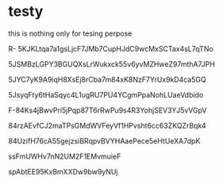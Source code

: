 # testy
this is nothing only for tesing perpose

R- 5KJKLtqa7a1gsLjcF7JMb7CupHJdC9wcMxSCTax4sL7qTNo

5JSMBzLGPY3BGUQXsLrWukxck55v6yvMZHweZ97mthA7JPH

5JYC7yK9A9iqH8XsEj8rCba7m84xK8NzF7YrUx9kD4ca5GQ

5JsyqFty6tHaSqyc4L1ugRU7PU4YCgmPpaNohLUaeVdbido

F-84Ks4jBwvPri5jPqp87T6rRwPu9s4R3YohjSEV3YJ5vVGpV

84rzAEvfCJ2maTPsGMdWVFeyVf1HPvsht6cc63ZKQZrBqk4

84UzifH76cA55gejzsiBRqpvBVYHAaePece5eHtUeXA7dpK

ssFmUWHv7nN2UM2F1EMvmuieF

spAbtEE95KxBmXXDw9bw9yNUj

